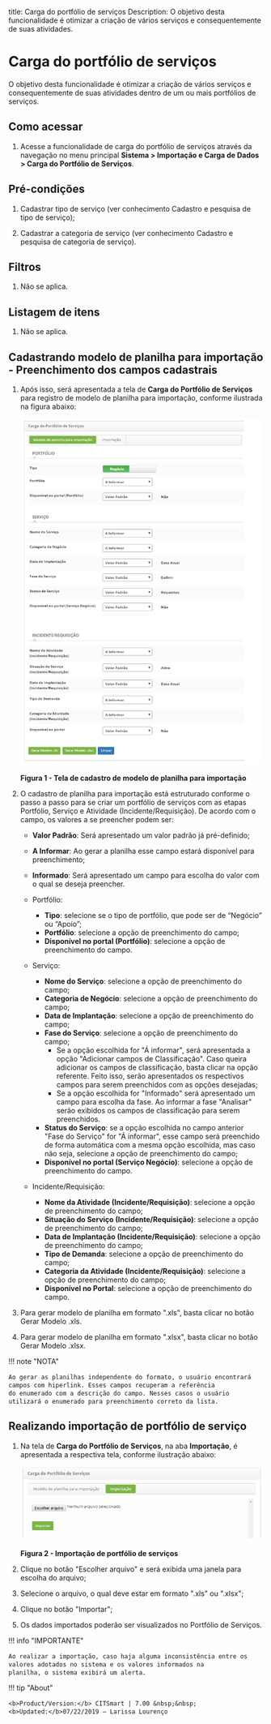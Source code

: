 title: Carga do portfólio de serviços
Description: O objetivo desta funcionalidade é otimizar a criação de vários serviços e consequentemente de suas atividades.
# Carga do portfólio de serviços

O objetivo desta funcionalidade é otimizar a criação de vários serviços e consequentemente de suas atividades dentro de um ou 
mais portfólios de serviços.

Como acessar
--------------

1. Acesse a funcionalidade de carga do portfólio de serviços através da navegação no menu principal 
**Sistema > Importação e Carga de Dados > Carga do Portfólio de Serviços**.

Pré-condições
----------------

1. Cadastrar tipo de serviço (ver conhecimento Cadastro e pesquisa de tipo de serviço);

2. Cadastrar a categoria de serviço (ver conhecimento Cadastro e pesquisa de categoria de serviço).

Filtros
---------

1. Não se aplica.

Listagem de itens
-------------------

1. Não se aplica.

Cadastrando modelo de planilha para importação - Preenchimento dos campos cadastrais
---------------------------------------------------------------------------------------

1. Após isso, será apresentada a tela de **Carga do Portfólio de Serviços** para registro de modelo de planilha para importação, 
conforme ilustrada na figura abaixo:

    ![Cadastro](images/car-port.img1.png)
    
    **Figura 1 - Tela de cadastro de modelo de planilha para importação**
    
2. O cadastro de planilha para importação está estruturado conforme o passo a passo para se criar um portfólio de serviços com as
etapas Portfólio, Serviço e Atividade (Incidente/Requisição). De acordo com o campo, os valores a se preencher podem ser:

    - **Valor Padrão**: Será apresentado um valor padrão já pré-definido;
    - **A Informar**: Ao gerar a planilha esse campo estará disponível para preenchimento;
    - **Informado**: Será apresentado um campo para escolha do valor com o qual se deseja preencher.
    
    - Portfólio:
        - **Tipo**: selecione se o tipo de portfólio, que pode ser de “Negócio” ou “Apoio”;
        - **Portfólio**: selecione a opção de preenchimento do campo;
        - **Disponível no portal (Portfólio)**: selecione a opção de preenchimento do campo.
        
    - Serviço:
        - **Nome do Serviço**: selecione a opção de preenchimento do campo;
        - **Categoria de Negócio**: selecione a opção de preenchimento do campo;
        - **Data de Implantação**: selecione a opção de preenchimento do campo;
        - **Fase do Serviço**: selecione a opção de preenchimento do campo;
            - Se a opção escolhida for "Á informar", será apresentada a opção "Adicionar campos de Classificação". Caso queira 
            adicionar os campos de classificação, basta clicar na opção referente. Feito isso, serão apresentados os respectivos
            campos para serem preenchidos com as opções desejadas;
            - Se a opção escolhida for "Informado" será apresentado um campo para escolha da fase. Ao informar a fase "Analisar" 
            serão exibidos os campos de classificação para serem preenchidos.
        - **Status do Serviço**: se a opção escolhida no campo anterior "Fase do Serviço" for "Á informar", esse campo será 
        preenchido de forma automática com a mesma opção escolhida, mas caso não seja, selecione a opção de preenchimento do
        campo;
        - **Disponível no portal (Serviço Negócio)**: selecione a opção de preenchimento do campo.
        
    - Incidente/Requisição:
        - **Nome da Atividade (Incidente/Requisição)**: selecione a opção de preenchimento do campo;
        - **Situação do Serviço (Incidente/Requisição)**: selecione a opção de preenchimento do campo;
        - **Data de Implantação (Incidente/Requisição)**: selecione a opção de preenchimento do campo;
        - **Tipo de Demanda**: selecione a opção de preenchimento do campo;
        - **Categoria da Atividade (Incidente/Requisição)**: selecione a opção de preenchimento do campo;
        - **Disponível no Portal**: selecione a opção de preenchimento do campo.
        
3. Para gerar modelo de planilha em formato ".xls", basta clicar no botão Gerar Modelo .xls.

4. Para gerar modelo de planilha em formato ".xlsx", basta clicar no botão Gerar Modelo .xlsx.

!!! note "NOTA"

    Ao gerar as planilhas independente do formato, o usuário encontrará campos com hiperlink. Esses campos recuperam a referência
    do enumerado com a descrição do campo. Nesses casos o usuário utilizará o enumerado para preenchimento correto da lista.
    
Realizando importação de portfólio de serviço
------------------------------------------------

1. Na tela de **Carga do Portfólio de Serviços**, na aba **Importação**, é apresentada a respectiva tela, conforme ilustração 
abaixo:

    ![Importação](images/car-port.img2.png)
    
    **Figura 2 - Importação de portfólio de serviços**
    
2. Clique no botão "Escolher arquivo" e será exibida uma janela para escolha do arquivo;

3. Selecione o arquivo, o qual deve estar em formato ".xls" ou ".xlsx";

4. Clique no botão "Importar";

5. Os dados importados poderão ser visualizados no Portfólio de Serviços.

!!! info "IMPORTANTE"

    Ao realizar a importação, caso haja alguma inconsistência entre os valores adotados no sistema e os valores informados na 
    planilha, o sistema exibirá um alerta.
    
!!! tip "About"

    <b>Product/Version:</b> CITSmart | 7.00 &nbsp;&nbsp;
    <b>Updated:</b>07/22/2019 – Larissa Lourenço

